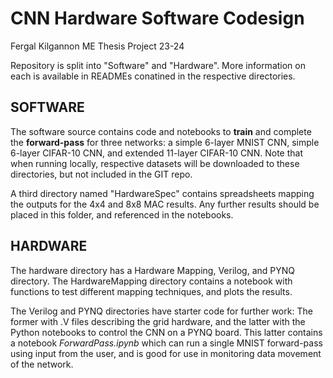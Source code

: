 # CNN Hardware Software Codesign
Fergal Kilgannon ME Thesis Project 23-24
 
Repository is split into "Software" and "Hardware". More information on each is available in READMEs conatined in the respective directories.
 
## SOFTWARE

The software source contains code and notebooks to **train** and complete the **forward-pass** for three networks: a simple 6-layer MNIST CNN, simple 6-layer CIFAR-10 CNN, and extended 11-layer CIFAR-10 CNN. Note that when running locally, respective datasets will be downloaded to these directories, but not included in the GIT repo.
 
A third directory named "HardwareSpec" contains spreadsheets mapping the outputs for the 4x4 and 8x8 MAC results. Any further results should be placed in this folder, and referenced in the notebooks.

## HARDWARE

The hardware directory has a Hardware Mapping, Verilog, and PYNQ directory. The HardwareMapping directory contains a notebook with functions to test different mapping techniques, and plots the results.

The Verilog and PYNQ directories have starter code for further work: The former with .V files describing the grid hardware, and the latter with the Python notebooks to control the CNN on a PYNQ board. This latter contains a notebook *ForwardPass.ipynb* which can run a single MNIST forward-pass using input from the user, and is good for use in monitoring data movement of the network.
